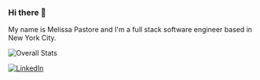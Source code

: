### Hi there 👋

My name is Melissa Pastore and I'm a full stack software engineer based in New York City. 

![Overall Stats](https://github-readme-stats.vercel.app/api?username=melissapastore&count_private=true&show_icons=true&hide=contribs)

<a href="<https://www.linkedin.com/in/melissalpastore/>">![LinkedIn](https://img.shields.io/badge/LinkedIn-0077B5?style=for-the-badge&logo=linkedin&logoColor=white)</a>


<!--
**MelissaPastore/MelissaPastore** is a ✨ _special_ ✨ repository because its `README.md` (this file) appears on your GitHub profile.

Here are some ideas to get you started:

- 🔭 I’m currently working on ...
- 🌱 I’m currently learning ...
- 👯 I’m looking to collaborate on ...
- 🤔 I’m looking for help with ...
- 💬 Ask me about ...
- 📫 How to reach me: ...
- 😄 Pronouns: ...
- ⚡ Fun fact: ...
-->
